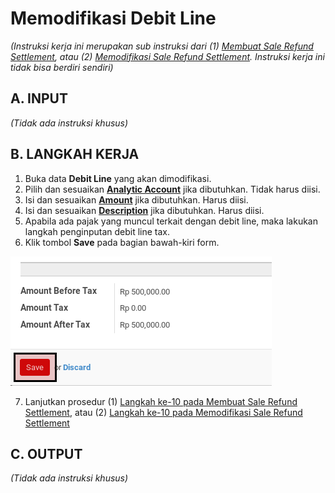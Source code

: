 # Memodifikasi Debit Line

*(Instruksi kerja ini merupakan sub instruksi dari (1) [Membuat Sale Refund Settlement](./membuat.md), atau (2) [Memodifikasi Sale Refund Settlement](./memodifikasi.md). Instruksi kerja ini tidak bisa berdiri sendiri)*

## A. INPUT

*(Tidak ada instruksi khusus)*

## B. LANGKAH KERJA

1. Buka data **Debit Line** yang akan dimodifikasi.
2. Pilih dan sesuaikan **[Analytic Account](./penjelasan.md#field-detail-aa)** jika dibutuhkan. Tidak harus diisi.
3. Isi dan sesuaikan **[Amount](./penjelasan.md#field-detail-amount)** jika dibutuhkan. Harus diisi.
4. Isi dan sesuaikan **[Description](./penjelasan.md#field-detail-decsription)** jika dibutuhkan. Harus diisi.
5. Apabila ada pajak yang muncul terkait dengan debit line, maka lakukan langkah
penginputan debit line tax.
6. Klik tombol **Save** pada bagian bawah-kiri form.

![](../../img/sale-refund-settlement/tombol-save-voucher-line.png)

7. Lanjutkan prosedur (1) [Langkah ke-10 pada Membuat Sale Refund Settlement](./membuat.md#langkah-10), atau (2) [Langkah ke-10 pada Memodifikasi Sale Refund Settlement](./memodifikasi.md#langkah-10)

## C. OUTPUT

*(Tidak ada instruksi khusus)*
